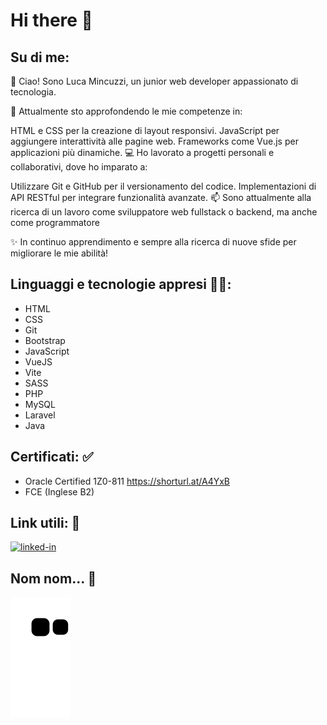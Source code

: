 # Hi there 👋


## Su di me:

👋 Ciao! Sono Luca Mincuzzi, un junior web developer appassionato di tecnologia.

🌱 Attualmente sto approfondendo le mie competenze in:

HTML e CSS per la creazione di layout responsivi.
JavaScript per aggiungere interattività alle pagine web.
Frameworks come Vue.js per applicazioni più dinamiche.
💻 Ho lavorato a progetti personali e collaborativi, dove ho imparato a:

Utilizzare Git e GitHub per il versionamento del codice.
Implementazioni di API RESTful per integrare funzionalità avanzate.
📫 Sono attualmente alla ricerca di un lavoro come sviluppatore web fullstack o backend, ma anche come programmatore

✨ In continuo apprendimento e sempre alla ricerca di nuove sfide per migliorare le mie abilità!

## Linguaggi e tecnologie appresi 👨‍💻:

- HTML
- CSS
- Git
- Bootstrap
- JavaScript
- VueJS
- Vite
- SASS
- PHP
- MySQL
- Laravel
- Java

## Certificati: ✅

- Oracle Certified 1Z0-811 https://shorturl.at/A4YxB
- FCE (Inglese B2)


## Link utili: 🔗
<p><a href="https://www.linkedin.com/in/lucamincuzzi/" target="_blank" rel="noopener noreferrer"><img src="https://res.cloudinary.com/practicaldev/image/fetch/s--wv_OYa4z--/c_limit%2Cf_auto%2Cfl_progressive%2Cq_auto%2Cw_800/https://img.shields.io/badge/Linked_In-0077B5%3Fstyle%3Dfor-the-badge%26logo%3DLinkedIn%26logoColor%3Dwhite" alt="linked-in" loading="lazy" width="115" height="28"></a></p>

## Nom nom... 🐍
![snake gif](https://github.com/lucamincuzzi/lucamincuzzi/blob/output/github-contribution-grid-snake.svg)




